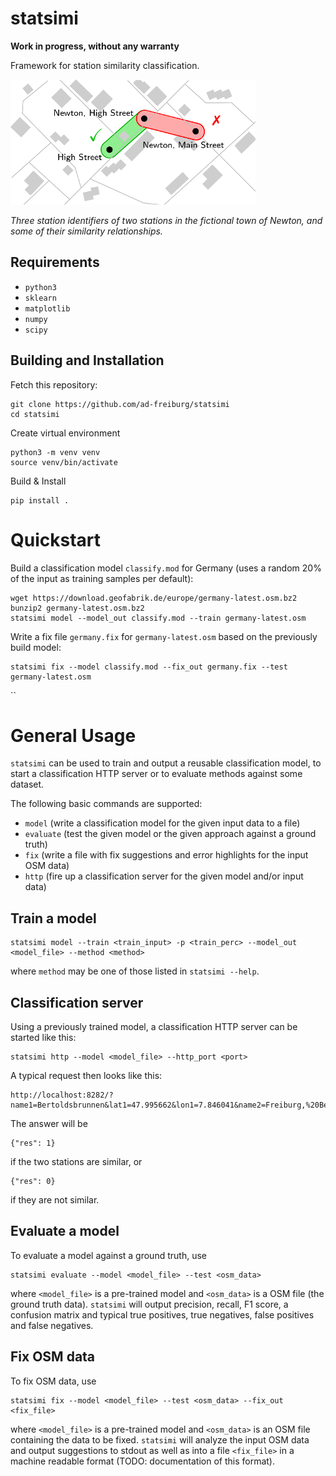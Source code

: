 # statsimi

**Work in progress, without any warranty**

Framework for station similarity classification.

[![Two stations, marked by 3 station identifiers, in the fictional town of Newton.](example_res.png?raw=true)](example.png?raw=true)

*Three station identifiers of two stations in the fictional town of Newton, and some of their similarity relationships.*

## Requirements

 * `python3`
 * `sklearn`
 * `matplotlib`
 * `numpy`
 * `scipy`

## Building and Installation

Fetch this repository:

```
git clone https://github.com/ad-freiburg/statsimi
cd statsimi
```
Create virtual environment
```
python3 -m venv venv
source venv/bin/activate
```
Build & Install
```
pip install .
```

# Quickstart

Build a classification model `classify.mod` for Germany (uses a random 20% of the input as training samples per default):

```
wget https://download.geofabrik.de/europe/germany-latest.osm.bz2
bunzip2 germany-latest.osm.bz2
statsimi model --model_out classify.mod --train germany-latest.osm
```

Write a fix file `germany.fix` for `germany-latest.osm` based on the previously build model:

```
statsimi fix --model classify.mod --fix_out germany.fix --test germany-latest.osm
```


``

# General Usage

`statsimi` can be used to train and output a reusable classification model, to start a classification HTTP server or to evaluate methods against some dataset.

The following basic commands are supported:

* `model` (write a classification model for the given input data to a file)
* `evaluate` (test the given model or the given approach against a ground truth)
* `fix`	(write a file with fix suggestions and error highlights for the input OSM data)
* `http` (fire up a classification server for the given model and/or input data)


## Train a model
```
statsimi model --train <train_input> -p <train_perc> --model_out <model_file> --method <method>
```
where `method` may be one of those listed in `statsimi --help`.

## Classification server
Using a previously trained model, a classification HTTP server can be started like this:
```
statsimi http --model <model_file> --http_port <port>
```

A typical request then looks like this:
```
http://localhost:8282/?name1=Bertoldsbrunnen&lat1=47.995662&lon1=7.846041&name2=Freiburg,%20Bertoldsbrunnen&lat2=47.995321&lon2=7.846341
```

The answer will be

```
{"res": 1}
```
if the two stations are similar, or
```
{"res": 0}
```
if they are not similar.

## Evaluate a model

To evaluate a model against a ground truth, use

```
statsimi evaluate --model <model_file> --test <osm_data>
```

where `<model_file>` is a pre-trained model and `<osm_data>` is a OSM file (the ground truth data). `statsimi` will output precision, recall, F1 score, a confusion matrix and typical true positives, true negatives, false positives and false negatives.

## Fix OSM data

To fix OSM data, use

```
statsimi fix --model <model_file> --test <osm_data> --fix_out <fix_file>
```

where `<model_file>` is a pre-trained model and `<osm_data>` is an OSM file containing the data to be fixed. `statsimi` will analyze the input OSM data and output suggestions to stdout as well as into a file `<fix_file>` in a machine readable format (TODO: documentation of this format).
